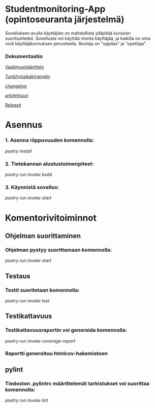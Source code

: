 # Studentmonitoring-App (opintoseuranta järjestelmä)

Sovelluksen avulla käyttäjien on mahdollista ylläpitää kurssien suoritustiedot. 
Sovellusta voi käyttää monta käyttäjää, ja kaikilla on oma rooli käyttäjätunnuksen perusteella.
Rooleja on "oppilas" ja "opettaja".



### Dokumentaatio

[Vaatimusmäärittely](https://github.com/ds20220914/ohjelmistotekniikka/blob/main/harjoitustyo/dokumentaatio/vaatimusmaarittely.md)

[Tunti/työaikakirjanpito](https://github.com/ds20220914/ohjelmistotekniikka/blob/main/harjoitustyo/dokumentaatio/tuntikirjanpito.md)

[changelog](https://github.com/ds20220914/ohjelmistotekniikka/blob/main/harjoitustyo/dokumentaatio/changelog.md)

[arkitehtuuri](https://github.com/ds20220914/ohjelmistotekniikka/blob/main/harjoitustyo/dokumentaatio/arkitehtuuri.md)

[Releasit](https://github.com/ds20220914/ohjelmistotekniikka/releases/tag/viikko5)

# Asennus

### 1. Asenna riippuvuuden komennolla:

*poetry install*

### 2. Tietokannan alustustoimenpiteet:

*poetry run invoke build*

### 3. Käynnistä sovellus:

*poetry run invoke start* 

# Komentorivitoiminnot

## Ohjelman suorittaminen

### Ohjelman pystyy suorittamaan komennolla:

*poetry run invoke start*

## Testaus

### Testit suoritetaan komennolla:

*poetry run invoke test*

## Testikattavuus

### Testikattavuusraportin voi generoida komennolla:

*poetry run invoke coverage-report*

### Raportti generoituu htmlcov-hakemistoon

## pylint

### Tiedoston .pylintrc määrittelemät tarkistukset voi suorittaa komennolla:

*poetry run invoke lint*
